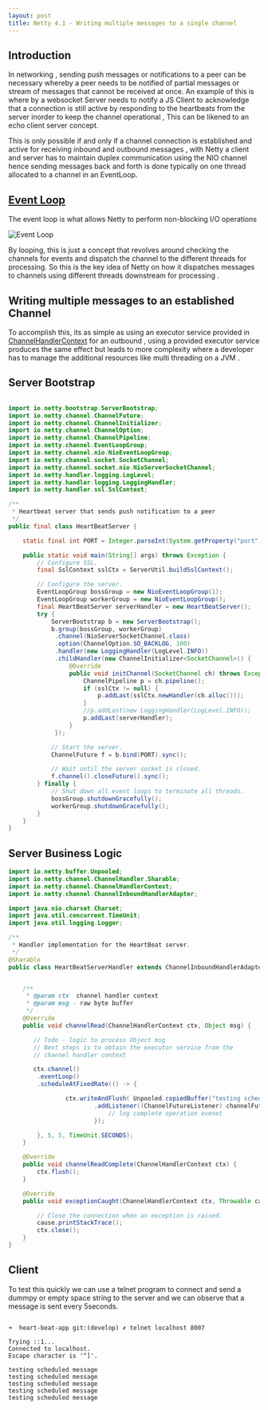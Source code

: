 ```yaml
---
layout: post
title: Netty 4.1 - Writing multiple messages to a single channel
---
```

## Introduction 
In networking , sending push messages or notifications to a peer can be necessary whereby a peer needs to be notified of partial messages or stream of messages that cannot be received at once. An example of this is where by a websocket Server needs to notify a JS Client to acknowledge that a connection is still active by responding to the heartbeats from the server inorder to keep the channel operational , This can be likened to an echo client server concept.

This is only possible if and only if a channel connection is established and active for receiving inbound and outbound messages , with Netty a client and server has to maintain duplex communication using the NIO channel hence sending messages back and forth is done typically on one thread allocated to a channel in an EventLoop.

## [Event Loop](https://netty.io/4.1/api/io/netty/channel/EventLoop.html)
The event loop is what allows Netty to perform non-blocking I/O operations

![Event Loop]({{site.baseurl}}/assets/images/1681501236711.png)

By looping, this is just a concept that revolves around checking the channels for events and dispatch the channel to the different threads for processing. So this is the key idea of Netty on how it dispatches messages to channels using  different threads downstream for processing .



## Writing multiple messages to an established Channel

To accomplish this, its as simple as using an executor service provided in [ChannelHandlerContext](https://netty.io/4.1/api/io/netty/channel/ChannelHandlerContext.html) for an outbound , using a provided executor service produces the same effect but leads to more complexity where a developer has to manage the additional resources like multi threading on a JVM .


## Server Bootstrap

```java

import io.netty.bootstrap.ServerBootstrap;
import io.netty.channel.ChannelFuture;
import io.netty.channel.ChannelInitializer;
import io.netty.channel.ChannelOption;
import io.netty.channel.ChannelPipeline;
import io.netty.channel.EventLoopGroup;
import io.netty.channel.nio.NioEventLoopGroup;
import io.netty.channel.socket.SocketChannel;
import io.netty.channel.socket.nio.NioServerSocketChannel;
import io.netty.handler.logging.LogLevel;
import io.netty.handler.logging.LoggingHandler;
import io.netty.handler.ssl.SslContext;

/**
 * Heartbeat server that sends push notification to a peer
 */
public final class HeartBeatServer {

    static final int PORT = Integer.parseInt(System.getProperty("port", "8007"));

    public static void main(String[] args) throws Exception {
        // Configure SSL.
        final SslContext sslCtx = ServerUtil.buildSslContext();

        // Configure the server.
        EventLoopGroup bossGroup = new NioEventLoopGroup(1);
        EventLoopGroup workerGroup = new NioEventLoopGroup();
        final HeartBeatServer serverHandler = new HeartBeatServer();
        try {
            ServerBootstrap b = new ServerBootstrap();
            b.group(bossGroup, workerGroup)
             .channel(NioServerSocketChannel.class)
             .option(ChannelOption.SO_BACKLOG, 100)
             .handler(new LoggingHandler(LogLevel.INFO))
             .childHandler(new ChannelInitializer<SocketChannel>() {
                 @Override
                 public void initChannel(SocketChannel ch) throws Exception {
                     ChannelPipeline p = ch.pipeline();
                     if (sslCtx != null) {
                         p.addLast(sslCtx.newHandler(ch.alloc()));
                     }
                     //p.addLast(new LoggingHandler(LogLevel.INFO));
                     p.addLast(serverHandler);
                 }
             });

            // Start the server.
            ChannelFuture f = b.bind(PORT).sync();

            // Wait until the server socket is closed.
            f.channel().closeFuture().sync();
        } finally {
            // Shut down all event loops to terminate all threads.
            bossGroup.shutdownGracefully();
            workerGroup.shutdownGracefully();
        }
    }
}
```

## Server Business Logic 

```java
import io.netty.buffer.Unpooled;
import io.netty.channel.ChannelHandler.Sharable;
import io.netty.channel.ChannelHandlerContext;
import io.netty.channel.ChannelInboundHandlerAdapter;

import java.nio.charset.Charset;
import java.util.concurrent.TimeUnit;
import java.util.logging.Logger;

/**
 * Handler implementation for the HeartBeat server.
 */
@Sharable
public class HeartBeatServerHandler extends ChannelInboundHandlerAdapter {


    /**
     * @param ctx  channel handler context 
     * @param msg - raw byte buffer
     */
    @Override
    public void channelRead(ChannelHandlerContext ctx, Object msg) {

       // Todo - logic to process Object msg
       // Next steps is to obtain the executor service from the 
       // channel handler context

       ctx.channel()
        .eventLoop()
        .scheduleAtFixedRate(() -> {

                ctx.writeAndFlush( Unpooled.copiedBuffer("testing scheduled message\n", Charset.forName("utf-8")))
                        .addListener((ChannelFutureListener) channelFuture -> {
                            // log complete operation evenet
                        });

        }, 5, 5, TimeUnit.SECONDS);
    }

    @Override
    public void channelReadComplete(ChannelHandlerContext ctx) {
        ctx.flush();
    }

    @Override
    public void exceptionCaught(ChannelHandlerContext ctx, Throwable cause) {

        // Close the connection when an exception is raised.
        cause.printStackTrace();
        ctx.close();
    }
}
```


## Client

To test this quickly we can use a telnet program to connect and send a dummpy or empty space  string to the server and we can observe that a message is sent every 5seconds.

```shell

➜  heart-beat-app git:(develop) ✗ telnet localhost 8007

Trying ::1...
Connected to localhost.
Escape character is '^]'.

testing scheduled message
testing scheduled message
testing scheduled message
testing scheduled message
testing scheduled message
```
